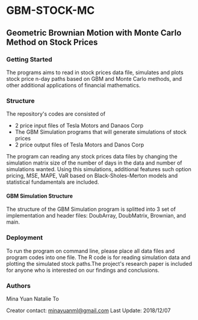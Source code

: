 # GBM-STOCK-MC
## Geometric Brownian Motion with Monte Carlo Method on Stock Prices

### Getting Started
The programs aims to read in stock prices data file, simulates and plots stock price n-day paths based on GBM and Monte Carlo methods, and other additional applications of financial mathematics.

### Structure
The repository's codes are consisted of 
- 2 price input files of Tesla Motors and Danaos Corp
- The GBM Simulation programs that will generate simulations of stock prices
- 2 price output files of Tesla Motors and Danos Corp

The program can reading any stock prices data files by changing the simulation matrix size of the 
number of days in the data and number of simulations wanted. Using this simulations, additional
features such option pricing, MSE, MAPE, VaR based on Black-Sholes-Merton models and statistical fundamentals are included.

#### GBM Simulation Structure
The structure of the GBM Simulation program is splitted into 3 set of implementation and header files: DoubArray, DoubMatrix, Brownian, and main. 

### Deployment
To run the program on command line, please place all data files and program codes into one file. The R code is for reading simulation data and plotting the simulated stock paths.The project's research paper is included for anyone who is interested on our findings and conclusions.
 
### Authors
Mina Yuan
Natalie To

Creator contact: minayuanml@gmail.com
Last Update: 2018/12/07
